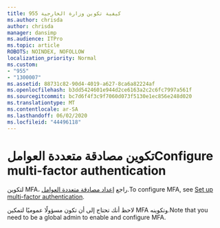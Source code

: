 ```yaml
---
title: 955 كيفية تكوين وزارة الخارجية
ms.author: chrisda
author: chrisda
manager: dansimp
ms.audience: ITPro
ms.topic: article
ROBOTS: NOINDEX, NOFOLLOW
localization_priority: Normal
ms.custom:
- "955"
- "1300007"
ms.assetid: 88731c82-90d4-4019-a627-8ca6a82224af
ms.openlocfilehash: b3dd5424601e944d2ce6163a2c2c6fc7997a561f
ms.sourcegitcommit: bc7d6f4f3c9f7060d073f5130e1ec856e248d020
ms.translationtype: MT
ms.contentlocale: ar-SA
ms.lasthandoff: 06/02/2020
ms.locfileid: "44496118"
---
```

# <a name="configure-multi-factor-authentication"></a><span data-ttu-id="fe0b5-102">تكوين مصادقة متعددة العوامل</span><span class="sxs-lookup"><span data-stu-id="fe0b5-102">Configure multi-factor authentication</span></span>

<span data-ttu-id="fe0b5-103">لتكوين MFA، راجع [إعداد مصادقة متعددة العوامل](https://docs.microsoft.com/microsoft-365/admin/security-and-compliance/set-up-multi-factor-authentication).</span><span class="sxs-lookup"><span data-stu-id="fe0b5-103">To configure MFA, see [Set up multi-factor authentication](https://docs.microsoft.com/microsoft-365/admin/security-and-compliance/set-up-multi-factor-authentication).</span></span>

<span data-ttu-id="fe0b5-104">لاحظ أنك تحتاج إلى أن تكون مسؤولًا عموميًا لتمكين MFA وتكوينه.</span><span class="sxs-lookup"><span data-stu-id="fe0b5-104">Note that you need to be a global admin to enable and configure MFA.</span></span>
